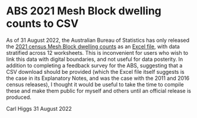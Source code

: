 # ABS 2021 Mesh Block dwelling counts to CSV

As of 31 August 2022, the Australian Bureau of Statistics has only released the [2021 census Mesh Block dwelling counts](https://www.abs.gov.au/census/guide-census-data/mesh-block-counts/2021) as an [Excel file](https://www.abs.gov.au/census/guide-census-data/mesh-block-counts/2021/Mesh%20Block%20Counts%2C%202021.xlsx), with data stratified across 12 worksheets.  This is inconvenient for users who wish to link this data with digital boundaries, and not useful for data posterity.  In addition to completing a feedback survey for the ABS, suggesting that a CSV download should be provided (which the Excel file itself suggests is the case in its Explanatory Notes, and was the case with the 2011 and 2016 census releases), I thought it would be useful to take the time to compile these and make them public for myself and others until an official release is produced.

Carl Higgs
31 August 2022
